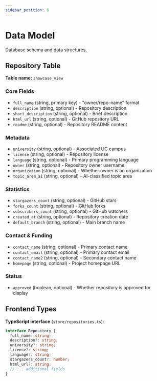 ```yaml
---
sidebar_position: 6
---
```


# Data Model

Database schema and data structures.

## Repository Table

**Table name:** `showcase_view`

### Core Fields
- `full_name` (string, primary key) - "owner/repo-name" format
- `description` (string, optional) - Repository description
- `short_description` (string, optional) - Brief description
- `html_url` (string, optional) - GitHub repository URL
- `readme` (string, optional) - Repository README content

### Metadata
- `university` (string, optional) - Associated UC campus
- `license` (string, optional) - Repository license
- `language` (string, optional) - Primary programming language
- `owner` (string, optional) - Repository owner username
- `organization` (string, optional) - Whether owner is an organization
- `topic_area_ai` (string, optional) - AI-classified topic area

### Statistics
- `stargazers_count` (string, optional) - GitHub stars
- `forks_count` (string, optional) - GitHub forks
- `subscribers_count` (string, optional) - GitHub watchers
- `created_at` (string, optional) - Repository creation date
- `default_branch` (string, optional) - Main branch name

### Contact & Funding
- `contact_name` (string, optional) - Primary contact name
- `contact_email` (string, optional) - Primary contact email
- `contact_name2` (string, optional) - Secondary contact name
- `homepage` (string, optional) - Project homepage URL

### Status
- `approved` (boolean, optional) - Whether repository is approved for display

## Frontend Types

**TypeScript interface** (`store/repositories.ts`):
```typescript
interface Repository {
  full_name: string;
  description?: string;
  university?: string;
  license?: string;
  language?: string;
  stargazers_count?: number;
  html_url?: string;
  // ... additional fields
}
```